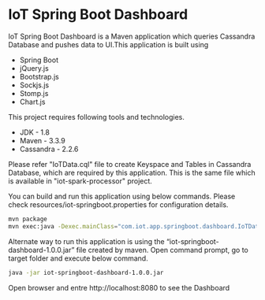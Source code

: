 # IoT Spring Boot Dashboard
IoT Spring Boot Dashboard is a Maven application which queries Cassandra Database and pushes data to UI.This application is built using 

- Spring Boot
- jQuery.js
- Bootstrap.js
- Sockjs.js
- Stomp.js
- Chart.js

This project requires following tools and technologies.

- JDK - 1.8
- Maven - 3.3.9
- Cassandra - 2.2.6

Please refer "IoTData.cql" file to create Keyspace and Tables in Cassandra Database, which are required by this application. This is the same file which is available in "iot-spark-processor" project.

You can build and run this application using below commands. Please check resources/iot-springboot.properties for configuration details.

```sh
mvn package
mvn exec:java -Dexec.mainClass="com.iot.app.springboot.dashboard.IoTDataDashboard"
```

Alternate way to run this application is using the “iot-springboot-dashboard-1.0.0.jar” file created by maven. Open command prompt, go to target folder and execute below command.

```sh
java -jar iot-springboot-dashboard-1.0.0.jar
```
Open browser and entre http://localhost:8080 to see the Dashboard
